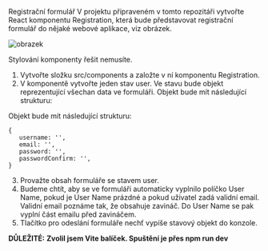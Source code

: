 Registrační formulář
V projektu připraveném v tomto repozitáři vytvořte React komponentu Registration, která bude představovat registrační formulář do nějaké webové aplikace, viz obrázek.

![obrazek](https://github.com/LipusM/registraceU1/assets/123497933/6b9a82ee-400b-4520-9587-6a249505d634)

Stylování komponenty řešit nemusíte.

1. Vytvořte složku src/components a založte v ní komponentu Registration.
2. V komponentě vytvořte jeden stav user. Ve stavu bude objekt reprezentující všechan data ve formuláři.
Objekt bude mít následující strukturu: 

Objekt bude mít následující strukturu:


    {
       username: '',
       email: '',
       password: '',
       passwordConfirm: '',
    }

    

3. Provažte obsah formuláře se stavem user.
4. Budeme chtít, aby se ve formuláři automaticky vyplnilo políčko User Name, pokud je User Name prázdné a pokud uživatel zadá validní email. Validní email poznáme tak, že obsahuje zavináč. Do User Name se pak vyplní část emailu před zavináčem.
5. Tlačítko pro odeslání formuláře nechť vypíše stavový objekt do konzole.



**DŮLEŽITÉ:**
**Zvolil jsem Vite balíček. Spuštění je přes npm run dev**
